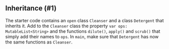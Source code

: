 ## Inheritance (#1)

The starter code contains an `open` class `Cleanser` and a class `Detergent`
that inherits it. Add to the `Cleanser` class the property
`var ops: MutableList<String>` and the functions `dilute()`, `apply()` and
`scrub()` that simply add their names to `ops`. In `main`, make sure that
`Detergent` has now the same functions as `Cleanser`.